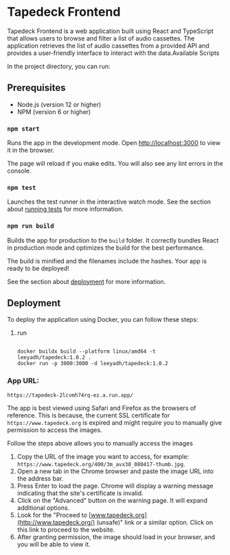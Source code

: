 # Tapedeck Frontend

Tapedeck Frontend is a web application built using React and TypeScript that allows users to browse and filter a list of audio cassettes. The application retrieves the list of audio cassettes from a provided API and provides a user-friendly interface to interact with the data.Available Scripts

In the project directory, you can run:

## Prerequisites

* Node.js (version 12 or higher)
* NPM (version 6 or higher)

### `npm start`

Runs the app in the development mode.
Open [http://localhost:3000](http://localhost:3000) to view it in the browser.

The page will reload if you make edits.
You will also see any lint errors in the console.

### `npm test`

Launches the test runner in the interactive watch mode.
See the section about [running tests](https://facebook.github.io/create-react-app/docs/running-tests) for more information.

### `npm run build`

Builds the app for production to the `build` folder.
It correctly bundles React in production mode and optimizes the build for the best performance.

The build is minified and the filenames include the hashes.
Your app is ready to be deployed!

See the section about [deployment](https://facebook.github.io/create-react-app/docs/deployment) for more information.

## Deployment

To deploy the application using Docker, you can follow these steps:

1. run
   ```

   docker buildx build --platform linux/amd64 -t leeyadh/tapedeck:1.0.2 .
   docker run -p 3000:3000 -d leeyadh/tapedeck:1.0.2

   ```

### App URL:

`https://tapedeck-2lcvmh74rq-ez.a.run.app/`

The app is best viewed using Safari and Firefox as the browsers of reference. This is because, the current SSL certificate for `https://www.tapedeck.org`  is expired and might require you to manually give permission to access the images. 

Follow the steps above allows you to manually access the images

1. Copy the URL of the image you want to access, for example: `https://www.tapedeck.org/400/3m_avx30_080417-thumb.jpg`.
2. Open a new tab in the Chrome browser and paste the image URL into the address bar.
3. Press Enter to load the page. Chrome will display a warning message indicating that the site's certificate is invalid.
4. Click on the "Advanced" button on the warning page. It will expand additional options.
5. Look for the "Proceed to [www.tapedeck.org](http://www.tapedeck.org/) (unsafe)" link or a similar option. Click on this link to proceed to the website.
6. After granting permission, the image should load in your browser, and you will be able to view it.
